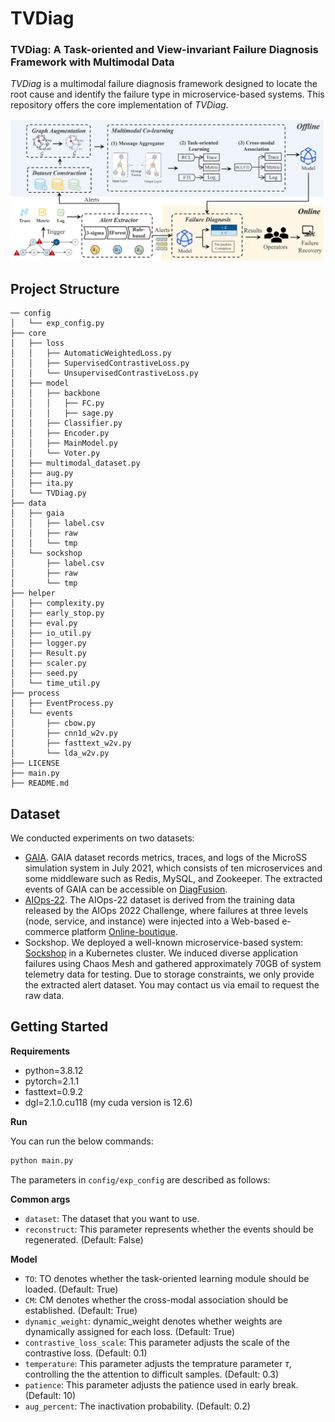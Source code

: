 # TVDiag

### TVDiag: A Task-oriented and View-invariant Failure Diagnosis Framework with Multimodal Data

*TVDiag* is a multimodal failure diagnosis framework designed to locate the root cause and identify the failure type in microservice-based systems. This repository offers the core implementation of *TVDiag*.

![](./imgs/structure.png)

## Project Structure

```
── config
│   └── exp_config.py
├── core
│   ├── loss
│   │   ├── AutomaticWeightedLoss.py
│   │   ├── SupervisedContrastiveLoss.py
│   │   └── UnsupervisedContrastiveLoss.py
│   ├── model
│   │   ├── backbone
│   │   │   ├── FC.py
│   │   │   ├── sage.py
│   │   ├── Classifier.py
│   │   ├── Encoder.py
│   │   ├── MainModel.py
│   │   └── Voter.py
│   ├── multimodal_dataset.py
│   ├── aug.py
│   ├── ita.py
│   └── TVDiag.py
├── data
│   ├── gaia
│   │   ├── label.csv
│   │   ├── raw
│   │   └── tmp
│   └── sockshop
│       ├── label.csv
│       ├── raw
│       └── tmp
├── helper
│   ├── complexity.py
│   ├── early_stop.py
│   ├── eval.py
│   ├── io_util.py
│   ├── logger.py
│   ├── Result.py
│   ├── scaler.py
│   ├── seed.py
│   └── time_util.py
├── process
│   ├── EventProcess.py
│   └── events
│       ├── cbow.py
│       ├── cnn1d_w2v.py
│       ├── fasttext_w2v.py
│       └── lda_w2v.py
├── LICENSE
├── main.py
├── README.md
```

## Dataset

We conducted experiments on two datasets:

- [GAIA](https://github.com/CloudWise-OpenSource/GAIA-DataSet). GAIA dataset records metrics, traces, and logs of the MicroSS simulation system in July 2021, which consists of ten microservices and some middleware such as Redis, MySQL, and Zookeeper. The extracted events of GAIA can be accessible on [DiagFusion](https://arxiv.org/abs/2302.10512).
- [AIOps-22](https://competition.aiops-challenge.com). The AIOps-22 dataset is derived from the training data released by the AIOps 2022 Challenge, where failures at three levels (node, service, and instance) were injected into a Web-based e-commerce platform [Online-boutique](https://github.com/GoogleCloudPlatform/microservices-demo).
- Sockshop. We deployed a well-known microservice-based system: [Sockshop](https://github.com/microservices-demo/microservices-demo) in a Kubernetes cluster. We induced diverse application failures using Chaos Mesh and gathered approximately 70GB of system telemetry data for testing.  Due to storage constraints, we only provide the extracted alert dataset. You may contact us via email to request the raw data.

## Getting Started

<B>Requirements</B>

- python=3.8.12
- pytorch=2.1.1
- fasttext=0.9.2
- dgl=2.1.0.cu118 (my cuda version is 12.6)


<B>Run</B>

You can run the below commands:

```python
python main.py
```

The parameters in `config/exp_config` are described as follows:

<B>Common args</B>

- `dataset`: The dataset that you want to use.
- `reconstruct`: This parameter represents whether the events should be regenerated. (Default: False)

<B>Model</B>

- `TO`: TO denotes whether the task-oriented learning module should be loaded. (Default: True)
- `CM`: CM denotes whether the cross-modal association should be established. (Default: True)
- `dynamic_weight`: dynamic_weight denotes whether weights are dynamically assigned for each loss. (Default: True)
- `contrastive_loss_scale`: This parameter adjusts the scale of the contrastive loss. (Default: 0.1)
- `temperature`: This parameter adjusts the temprature parameter $\tau$, controlling the the attention to difficult samples. (Default: 0.3)
- `patience`: This parameter adjusts the patience used in early break. (Default: 10)
- `aug_percent`:  The inactivation probability. (Default: 0.2)
